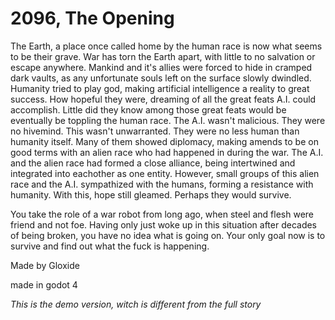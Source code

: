# 2096, The Opening

The Earth, a place once called home by the human race is now what seems to be their grave.
War has torn the Earth apart, with little to no salvation or escape anywhere.
Mankind and it's allies were forced to hide in cramped dark vaults, as any unfortunate souls left on the surface slowly dwindled.
Humanity tried to play god, making artificial intelligence a reality to great success.
How hopeful they were, dreaming of all the great feats A.I. could accomplish.
Little did they know among those great feats would be eventually be toppling the human race.
The A.I. wasn't malicious. They were no hivemind. This wasn't unwarranted. They were no less human than humanity itself.
Many of them showed diplomacy, making amends to be on good terms with an alien race who had happened in during the war.
The A.I. and the alien race had formed a close alliance, being intertwined and integrated into eachother as one entity.
However, small groups of this alien race and the A.I. sympathized with the humans, forming a resistance with humanity.
With this, hope still gleamed. Perhaps they would survive.


You take the role of a war robot from long ago, when steel and flesh were friend and not foe.
Having only just woke up in this situation after decades of being broken, you have no idea what is going on.
Your only goal now is to survive and find out what the fuck is happening.


Made by Gloxide

made in godot 4

*This is the demo version, witch is different from the full story*
